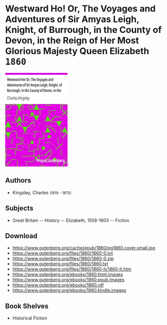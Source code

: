 # Westward Ho! Or, The Voyages and Adventures of Sir Amyas Leigh, Knight, of Burrough, in the County of Devon, in the Reign of Her Most Glorious Majesty Queen Elizabeth <kbd>1860</kbd>

![](./cover.medium.jpg "")

## Authors


 - Kingsley, Charles <small>(1819 - 1875)</small>

## Subjects


 - Great Britain -- History -- Elizabeth, 1558-1603 -- Fiction

## Download


 - https://www.gutenberg.org/cache/epub/1860/pg1860.cover.small.jpg
 - https://www.gutenberg.org/files/1860/1860-0.txt
 - https://www.gutenberg.org/files/1860/1860-0.zip
 - https://www.gutenberg.org/files/1860/1860.txt
 - https://www.gutenberg.org/files/1860/1860-h/1860-h.htm
 - https://www.gutenberg.org/ebooks/1860.html.images
 - https://www.gutenberg.org/ebooks/1860.epub.images
 - https://www.gutenberg.org/ebooks/1860.rdf
 - https://www.gutenberg.org/ebooks/1860.kindle.images

## Book Shelves


 - Historical Fiction
